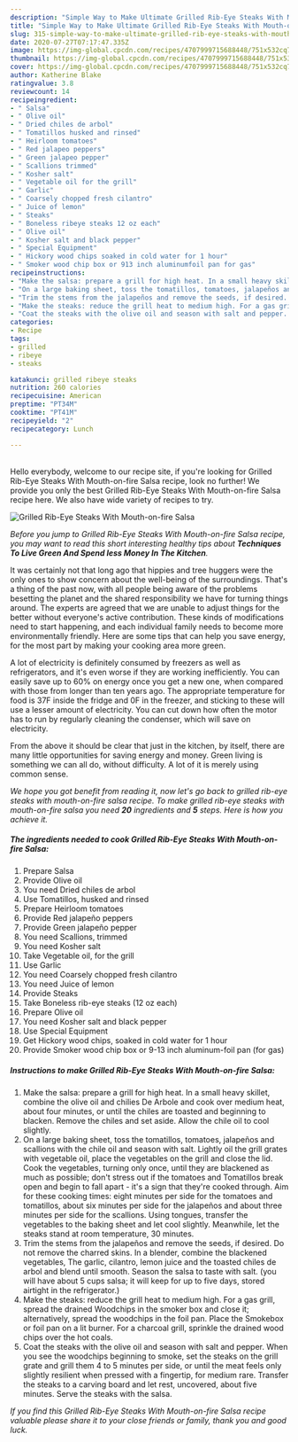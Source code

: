 ```yaml
---
description: "Simple Way to Make Ultimate Grilled Rib-Eye Steaks With Mouth-on-fire Salsa"
title: "Simple Way to Make Ultimate Grilled Rib-Eye Steaks With Mouth-on-fire Salsa"
slug: 315-simple-way-to-make-ultimate-grilled-rib-eye-steaks-with-mouth-on-fire-salsa
date: 2020-07-27T07:17:47.335Z
image: https://img-global.cpcdn.com/recipes/4707999715688448/751x532cq70/grilled-rib-eye-steaks-with-mouth-on-fire-salsa-recipe-main-photo.jpg
thumbnail: https://img-global.cpcdn.com/recipes/4707999715688448/751x532cq70/grilled-rib-eye-steaks-with-mouth-on-fire-salsa-recipe-main-photo.jpg
cover: https://img-global.cpcdn.com/recipes/4707999715688448/751x532cq70/grilled-rib-eye-steaks-with-mouth-on-fire-salsa-recipe-main-photo.jpg
author: Katherine Blake
ratingvalue: 3.8
reviewcount: 14
recipeingredient:
- " Salsa"
- " Olive oil"
- " Dried chiles de arbol"
- " Tomatillos husked and rinsed"
- " Heirloom tomatoes"
- " Red jalapeo peppers"
- " Green jalapeo pepper"
- " Scallions trimmed"
- " Kosher salt"
- " Vegetable oil for the grill"
- " Garlic"
- " Coarsely chopped fresh cilantro"
- " Juice of lemon"
- " Steaks"
- " Boneless ribeye steaks 12 oz each"
- " Olive oil"
- " Kosher salt and black pepper"
- " Special Equipment"
- " Hickory wood chips soaked in cold water for 1 hour"
- " Smoker wood chip box or 913 inch aluminumfoil pan for gas"
recipeinstructions:
- "Make the salsa: prepare a grill for high heat. In a small heavy skillet, combine the olive oil and chilies De Arbole and cook over medium heat, about four minutes, or until the chiles are toasted and beginning to blacken. Remove the chiles and set aside. Allow the chile oil to cool slightly."
- "On a large baking sheet, toss the tomatillos, tomatoes, jalapeños and scallions with the chile oil and season with salt. Lightly oil the grill grates with vegetable oil, place the vegetables on the grill and close the lid. Cook the vegetables, turning only once, until they are blackened as much as possible; don&#39;t stress out if the tomatoes and Tomatillos break open and begin to fall apart - it&#39;s a sign that they&#39;re cooked through. Aim for these cooking times: eight minutes per side for the tomatoes and tomatillos, about six minutes per side for the jalapeños and about three minutes per side for the scallions. Using tongues, transfer the vegetables to the baking sheet and let cool slightly. Meanwhile, let the steaks stand at room temperature, 30 minutes."
- "Trim the stems from the jalapeños and remove the seeds, if desired. Do not remove the charred skins. In a blender, combine the blackened vegetables, The garlic, cilantro, lemon juice and the toasted chiles de arbol and blend until smooth. Season the salsa to taste with salt. (you will have about 5 cups salsa; it will keep for up to five days, stored airtight in the refrigerator.)"
- "Make the steaks: reduce the grill heat to medium high. For a gas grill, spread the drained Woodchips in the smoker box and close it; alternatively, spread the woodchips in the foil pan. Place the Smokebox or foil pan on a lit burner. For a charcoal grill, sprinkle the drained wood chips over the hot coals."
- "Coat the steaks with the olive oil and season with salt and pepper. When you see the woodchips beginning to smoke, set the steaks on the grill grate and grill them 4 to 5 minutes per side, or until the meat feels only slightly resilient when pressed with a fingertip, for medium rare. Transfer the steaks to a carving board and let rest, uncovered, about five minutes. Serve the steaks with the salsa."
categories:
- Recipe
tags:
- grilled
- ribeye
- steaks

katakunci: grilled ribeye steaks 
nutrition: 260 calories
recipecuisine: American
preptime: "PT34M"
cooktime: "PT41M"
recipeyield: "2"
recipecategory: Lunch

---
```

<br>
Hello everybody, welcome to our recipe site, if you're looking for Grilled Rib-Eye Steaks With Mouth-on-fire Salsa recipe, look no further! We provide you only the best Grilled Rib-Eye Steaks With Mouth-on-fire Salsa recipe here. We also have wide variety of recipes to try.
<br>


![Grilled Rib-Eye Steaks With Mouth-on-fire Salsa](https://img-global.cpcdn.com/recipes/4707999715688448/751x532cq70/grilled-rib-eye-steaks-with-mouth-on-fire-salsa-recipe-main-photo.jpg)

<i>Before you jump to Grilled Rib-Eye Steaks With Mouth-on-fire Salsa recipe, you may want to read this short interesting healthy tips about 
<strong>Techniques To Live Green And Spend less Money In The Kitchen</strong>.</i>
</br>

It was certainly not that long ago that hippies and tree huggers were the only ones to show concern about the well-being of the surroundings. That's a thing of the past now, with all people being aware of the problems besetting the planet and the shared responsibility we have for turning things around. The experts are agreed that we are unable to adjust things for the better without everyone's active contribution. These kinds of modifications need to start happening, and each individual family needs to become more environmentally friendly. Here are some tips that can help you save energy, for the most part by making your cooking area more green.

A lot of electricity is definitely consumed by freezers as well as refrigerators, and it's even worse if they are working inefficiently. You can easily save up to 60% on energy once you get a new one, when compared with those from longer than ten years ago. The appropriate temperature for food is 37F inside the fridge and 0F in the freezer, and sticking to these will use a lesser amount of electricity. You can cut down how often the motor has to run by regularly cleaning the condenser, which will save on electricity.

From the above it should be clear that just in the kitchen, by itself, there are many little opportunities for saving energy and money. Green living is something we can all do, without difficulty. A lot of it is merely using common sense.


<i>We hope you got benefit from reading it, now let's go back to grilled rib-eye steaks with mouth-on-fire salsa recipe. To make grilled rib-eye steaks with mouth-on-fire salsa you need <strong>20</strong> ingredients and <strong>5</strong> steps. Here is how you achieve it.
</i>

##### The ingredients needed to cook Grilled Rib-Eye Steaks With Mouth-on-fire Salsa:

1. Prepare  Salsa
1. Provide  Olive oil
1. You need  Dried chiles de arbol
1. Use  Tomatillos, husked and rinsed
1. Prepare  Heirloom tomatoes
1. Provide  Red jalapeño peppers
1. Provide  Green jalapeño pepper
1. You need  Scallions, trimmed
1. You need  Kosher salt
1. Take  Vegetable oil, for the grill
1. Use  Garlic
1. You need  Coarsely chopped fresh cilantro
1. You need  Juice of lemon
1. Provide  Steaks
1. Take  Boneless rib-eye steaks (12 oz each)
1. Prepare  Olive oil
1. You need  Kosher salt and black pepper
1. Use  Special Equipment
1. Get  Hickory wood chips, soaked in cold water for 1 hour
1. Provide  Smoker wood chip box or 9-13 inch aluminum-foil pan (for gas)


##### Instructions to make Grilled Rib-Eye Steaks With Mouth-on-fire Salsa:

1. Make the salsa: prepare a grill for high heat. In a small heavy skillet, combine the olive oil and chilies De Arbole and cook over medium heat, about four minutes, or until the chiles are toasted and beginning to blacken. Remove the chiles and set aside. Allow the chile oil to cool slightly.
1. On a large baking sheet, toss the tomatillos, tomatoes, jalapeños and scallions with the chile oil and season with salt. Lightly oil the grill grates with vegetable oil, place the vegetables on the grill and close the lid. Cook the vegetables, turning only once, until they are blackened as much as possible; don&#39;t stress out if the tomatoes and Tomatillos break open and begin to fall apart - it&#39;s a sign that they&#39;re cooked through. Aim for these cooking times: eight minutes per side for the tomatoes and tomatillos, about six minutes per side for the jalapeños and about three minutes per side for the scallions. Using tongues, transfer the vegetables to the baking sheet and let cool slightly. Meanwhile, let the steaks stand at room temperature, 30 minutes.
1. Trim the stems from the jalapeños and remove the seeds, if desired. Do not remove the charred skins. In a blender, combine the blackened vegetables, The garlic, cilantro, lemon juice and the toasted chiles de arbol and blend until smooth. Season the salsa to taste with salt. (you will have about 5 cups salsa; it will keep for up to five days, stored airtight in the refrigerator.)
1. Make the steaks: reduce the grill heat to medium high. For a gas grill, spread the drained Woodchips in the smoker box and close it; alternatively, spread the woodchips in the foil pan. Place the Smokebox or foil pan on a lit burner. For a charcoal grill, sprinkle the drained wood chips over the hot coals.
1. Coat the steaks with the olive oil and season with salt and pepper. When you see the woodchips beginning to smoke, set the steaks on the grill grate and grill them 4 to 5 minutes per side, or until the meat feels only slightly resilient when pressed with a fingertip, for medium rare. Transfer the steaks to a carving board and let rest, uncovered, about five minutes. Serve the steaks with the salsa.


<i>If you find this Grilled Rib-Eye Steaks With Mouth-on-fire Salsa recipe valuable please share it to your close friends or family, thank you and good luck.</i>

